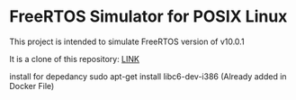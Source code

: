 # FreeRTOS Simulator for POSIX Linux

This project is intended to simulate FreeRTOS version of v10.0.1

It is a clone of this repository: [LINK](https://github.com/pmvanker/pmvankerFreeRTOS)

install for depedancy sudo apt-get install libc6-dev-i386 (Already added in Docker File)


